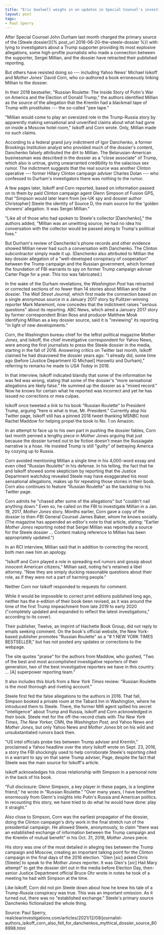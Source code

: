 ```yaml
---
title: "Eric Swalwell weighs in on updates in Special Counsel's investigation"
layout: post
tags:
- Paul Sperry
---
```


After Special Counsel John Durham last month charged the primary source of the [Steele dossier]({% post_url 2016-06-20-the-steele-dossier %}) with lying to investigators about a Trump supporter providing its most explosive allegations, some high-profile journalists who made a connection between the supporter, Sergei Millian, and the dossier have retracted their published reporting.

But others have resisted doing so --- including Yahoo News' Michael Isikoff and *Mother Jones'* David Corn, who co-authored a book erroneously linking Millian to the dossier.

In their 2018 bestseller, "Russian Roulette: The Inside Story of Putin's War on America and the Election of Donald Trump," the authors identified Millian as the source of the allegation that the Kremlin had a blackmail tape of Trump with prostitutes --- the so-called "pee tape."

"Millian would come to play an oversized role in the Trump-Russia story by apparently making sensational and unverified claims about what had gone on inside a Moscow hotel room," Isikoff and Corn wrote. Only, Millian made no such claims.

According to a federal grand jury indictment of Igor Danchenko, a former Brookings Institution analyst who provided much of the dossier's content, Danchenko falsely attributed the dirt to Millian. The Belarusian-American businessman was described in the dossier as a "close associate" of Trump, which also is untrue, giving unwarranted credibility to the salacious sex rumor. The indictment suggests that the real source was another Clinton operative --- former Hillary Clinton campaign adviser Charles Dolan --- who confessed to Durham's investigators there was nothing to the rumor.

A few pages later, Isikoff and Corn reported, based on information passed on to them by paid Clinton campaign agent Glenn Simpson of Fusion GPS, that "Simpson would later learn from [ex-UK spy and dossier author Christopher] Steele the identity of Source D, the main source for the 'golden showers' allegation. It was Sergei Millian."

"Like all of those who had spoken to Steele's collector [Danchenko]," the authors added, "Millian was an unwitting source; he had no idea his conversation with the collector would be passed along to Trump's political foes."

But Durham's review of Danchenko's phone records and other evidence showed Millian never had such a conversation with Danchenko. The Clinton subcontractor simply made it up. (Danchenko also attributed to Millian the key dossier allegation of a "well-developed conspiracy of cooperation" between the Trump campaign and the Russian government, which formed the foundation of FBI warrants to spy on former Trump campaign adviser Carter Page for a year. This too was fabricated.)

In the wake of the Durham revelations, the *Washington Post* has retracted or corrected sections of no fewer than 14 stories about Millian and the dossier. The *Wall Street Journal,* which first made the connection based on a single anonymous source in a January 2017 story by Pulitzer-winning reporter Mark Maremont, now concedes that the indictment raises "serious questions" about its reporting. ABC News, which aired a January 2017 story by former correspondent Brian Ross and producer Matthew Mosk identifying Millian as a key dossier source, said it is "reviewing" its reporting "in light of new developments."

Corn, the Washington bureau chief for the leftist political magazine *Mother Jones,* and Isikoff, the chief investigative correspondent for Yahoo News, were among the first journalists to press the Steele dossier in the media, starting in the fall of 2016. Answering critics on Twitter last month, Isikoff claimed he had disavowed the dossier years ago: "I already did, some time ago (before [Justice Department IG Michael] Horowitz and Durham)," referring to remarks he made to *USA Today* in 2018.

In that interview, Isikoff indicated blandly that some of the information he was fed was wrong, stating that some of the dossier's "more sensational allegations are likely false." He summed up the dossier as a "mixed record." Now he knows for certain what he reported was incorrect and yet he has issued no corrections or mea culpas.

Isikoff once tweeted a link to his book "Russian Roulette" to President Trump, arguing "here is what is true, Mr. President." Currently atop his Twitter page, Isikoff still has a pinned 2018 tweet thanking MSNBC host Rachel Maddow for helping propel the book to No. 1 on Amazon.

In an attempt to face up to his own part in pushing the dossier fables, Corn last month penned a lengthy piece in *Mother Jones* arguing that just because the dossier turned out to be fiction doesn't mean the Russiagate narrative is a hoax. He insisted Trump is still "guilty" of betraying America by cozying up to Russia.

Corn avoided mentioning Millian a single time in his 4,000-word essay and even cited "Russian Roulette" in his defense. In his telling, the fact that he and Isikoff showed some skepticism by reporting that the Justice Department watchdog revealed Steele may have exaggerated his most sensational allegations, makes up for repeating those stories in their book. Corn also continues to feature "Russian Roulette" as the backdrop to his Twitter page.

Corn admits he "chased after some of the allegations" but "couldn't nail anything down." Even so, he called on the FBI to investigate Millian in a Jan. 19, 2017, *Mother Jones* story. Months earlier, Corn gave a copy of the dossier to then-FBI General Counsel James Baker, whom he knows socially. (The magazine has appended an editor's note to that article, stating: "Earlier *Mother Jones* reporting noted that Sergei Millian was reportedly a source for the Steele dossier ... Content making reference to Millian has been appropriately updated.")

In an RCI interview, Millian said that in addition to correcting the record, both men owe him an apology.

"Isikoff and Corn played a role in spreading evil rumors and gossip about innocent American citizens," Millian said, noting he's retained a libel attorney. "Now they are simply ducking reasonable questions about their role, as if they were not a part of harming people."

Neither Corn nor Isikoff responded to requests for comment.

While it would be impossible to correct print editions published long ago, neither has the e-edition of their book been revised, as it was around the time of the first Trump impeachment from late 2019 to early 2020 ("completely updated and expanded to reflect the latest investigations," according to its cover).

Their publisher, Twelve, an imprint of Hachette Book Group, did not reply to emails seeking comment. On the book's official website, the New York-based publisher promotes "Russian Roulette" as a "# 1 NEW YORK TIMES BESTSELLER," but has not posted any updates or corrections to the webpage.

The site quotes "praise" for the authors from Maddow, who gushed, "Two of the best and most accomplished investigative reporters of their generation, two of the best investigative reporters we have in this country. ... [A] superpower reporting team."

It also includes this blurb from a *New York Times* review: "Russian Roulette is the most thorough and riveting account."

Steele first fed the false allegations to the authors in 2016. That fall, Simpson booked a private room at the Tabard Inn in Washington, where he introduced them to Steele. There, the former MI6 agent spilled his secret "intelligence" about Trump and Russia, Isikoff and Corn acknowledged in their book. Steele met for the off-the-record chats with *The New York Times,* *The New Yorker,* CNN, the *Washington Post,* and Yahoo News and *Mother Jones,* but only Yahoo News and *Mother Jones* bit on his wild and unsubstantiated rumors back then.

"US intel officials probe ties between Trump adviser and Kremlin," proclaimed a Yahoo headline over the story Isikoff wrote on Sept. 23, 2016, a story the FBI shockingly used to help corroborate Steele's reporting cited in a warrant to spy on that same Trump adviser, Page, despite the fact that Steele was the main source for Isikoff's article.

Isikoff acknowledges his close relationship with Simpson in a personal note in the back of his book.

"Full disclosure: Glenn Simpson, a key player in these pages, is a longtime friend," he wrote in "Russian Roulette." "Over many years, I have benefited enormously from Glenn's insights into Putin's Russia and American politics. In recounting this story, we have tried to do what he would have done: play it straight."

Also close to Simpson, Corn was the earliest propagator of the dossier, doing the Clinton campaign's dirty work in the final stretch run of the presidential campaign. He allowed Steele, anonymously, to claim "there was an established exchange of information between the Trump campaign and the Kremlin of mutual benefit" in his Oct. 31, 2016, *Mother Jones* piece.

His story was one of the most detailed in alleging ties between the Trump campaign and Moscow, creating an important talking point for the Clinton campaign in the final days of the 2016 election. "Glen [*sic*] asked Chris [Steele] to speak to the *Mother Jones* reporter. It was Glen's [*sic*] Hail Mary attempt" to get the dossier dirt out in the media before Election Day, then-senior Justice Department official Bruce Ohr wrote in notes he took of a meeting he had with Simpson at the time.

Like Isikoff, Corn did not pin Steele down about how he knew his tale of a Trump-Russia conspiracy was true. This was an important omission. As it turned out, there was no "established exchange." Steele's primary source Danchenko fictionalized the whole thing.

Source: Paul Sperry, realclearinvestigations.com/articles/2021/12/09/journalist-authors_isikoff_corn_also_fell_for_danchenkos_mythical_dossier_source_806998.html
